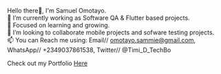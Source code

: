 Hello there👋, I'm Samuel Omotayo.  
🎯 I’m currently working as Software QA & Flutter based projects.  
🌱 Focused on learning and growing.  
👯 I’m looking to collaborate mobile projects and sofware testing projects.  
📫 You can Reach me using: Email// omotayo.sammie@gmail.com, WhatsApp// +2349037861538, Twitter// @Timi_D_TechBo
                      
Check out my Portfolio [Here](https://samuelomotayo.netlify.app)
